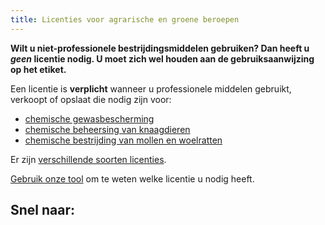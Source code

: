 ```yaml
---
title: Licenties voor agrarische en groene beroepen
---
```

**Wilt u niet-professionele bestrijdingsmiddelen gebruiken? Dan heeft u _geen_ licentie nodig. U moet zich wel houden aan de gebruiksaanwijzing op het etiket.**

Een licentie is **verplicht** wanneer u professionele middelen gebruikt, verkoopt of opslaat die nodig zijn voor:

* [chemische gewasbescherming](/licenties/welke-licenties-zijn-er/gewasbescherming)
* [chemische beheersing van knaagdieren](/licenties/welke-licenties-zijn-er/knaagdierbeheersing)
* [chemische bestrijding van mollen en woelratten](/licenties/welke-licenties-zijn-er/bestrijding-mollen-en-woelratten)

Er zijn [verschillende soorten licenties](/licenties/welke-licenties-zijn-er).

[Gebruik onze tool](/licenties/welke-licentie-heb-ik-nodig) om te weten welke licentie u nodig heeft.

## Snel naar:

<link-container>
<link-button link='{"name": "Welke licenties zijn er?","url": "/licenties/welke-licenties-zijn-er"}' ></link-button>
<link-button link='{"name": "Welke licentie heb ik nodig?","url": "/licenties/welke-licentie-heb-ik-nodig"}' ></link-button>
<link-button link='{"name": "Licentie aanvragen","url": "/licenties/licentie-aanvragen"}' ></link-button>
<link-button link='{"name": "Licentie verlengen","url": "/licenties/licentie-verlengen"}' ></link-button>
